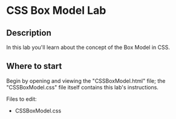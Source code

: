 # CSS Box Model Lab

## Description

In this lab you'll learn about the concept of the Box Model in CSS.


## Where to start

Begin by opening and viewing the "CSSBoxModel.html" file; the "CSSBoxModel.css" file itself contains this lab's instructions.

Files to edit:
- CSSBoxModel.css

